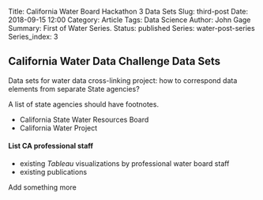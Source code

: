 Title: California Water Board Hackathon 3 Data Sets
Slug: third-post
Date: 2018-09-15 12:00
Category: Article
Tags: Data Science
Author: John Gage
Summary: First of Water Series.
Status: published
Series: water-post-series
Series_index: 3


## California Water Data Challenge Data Sets ##

Data sets for water data cross-linking project: how to correspond data elements from separate State agencies?

A list of state agencies should have footnotes.
- California State Water Resources Board
- California Water Project 

#### List CA professional staff
- existing *Tableau* visualizations by professional water board staff
- existing publications

Add something more
